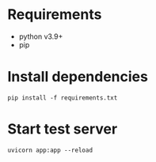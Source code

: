 # Requirements
 
 * python v3.9+
 * pip

# Install dependencies

```
pip install -f requirements.txt
```

# Start test server

```
uvicorn app:app --reload
```
